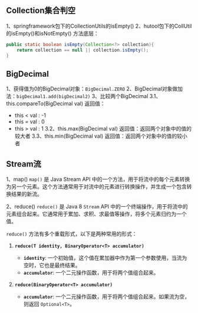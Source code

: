 ## Collection集合判空

1、springframework包下的CollectionUtils的isEmpty()
2、hutool包下的CollUtil的isEmpty()和isNotEmpty()
方法底层：
```java
public static boolean isEmpty(Collection<?> collection){
	return collection == null || collection.isEmpty();
}
```

## BigDecimal

1、获得值为0的BigDecimal对象：`BigDecimal.ZERO`
2、BigDecimal对象做加法：`bigDecimal1.add(bigDecimal2)`
3、比较两个BigDecimal
3.1、this.compareTo(BigDecimal val)
返回值：
- this < val : -1
- this = val : 0
- this > val : 1
3.2、this.max(BigDecimal val)
返回值：返回两个对象中的值的较大者
3.3、this.min(BigDecimal val)
返回值：返回两个对象中的值的较小者

## Stream流

1、map()
`map()` 是 Java Stream API 中的一个方法，用于将流中的每个元素转换为另一个元素。这个方法通常用于对流中的元素进行转换操作，并生成一个包含转换结果的新流。

2、reduce()
`reduce()` 是 Java 8 `Stream` API 中的一个终端操作，用于将流中的元素组合起来。它通常用于累加、求积、求最值等操作，将多个元素归约为一个值。

`reduce()` 方法有多个重载形式，以下是两种常用的形式：

1. **`reduce(T identity, BinaryOperator<T> accumulator)`**
    
    - **`identity`**: 一个初始值，这个值在累加器中作为第一个参数使用，当流为空时，它也是最终结果。
    - **`accumulator`**: 一个二元操作函数，用于将两个值组合起来。
2. **`reduce(BinaryOperator<T> accumulator)`**
    
    - **`accumulator`**: 一个二元操作函数，用于将两个值组合起来。如果流为空，则返回 `Optional<T>`。

